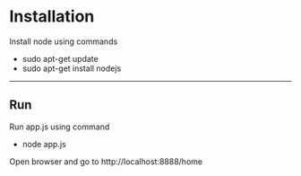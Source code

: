 # Installation

Install node using commands
  - sudo apt-get update
  - sudo apt-get install nodejs

---

## Run

Run app.js using command
  - node app.js

Open browser and go to http://localhost:8888/home
